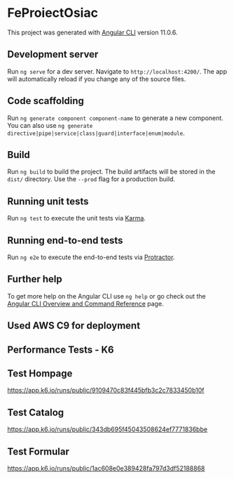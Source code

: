 # FeProiectOsiac

This project was generated with [Angular CLI](https://github.com/angular/angular-cli) version 11.0.6.

## Development server

Run `ng serve` for a dev server. Navigate to `http://localhost:4200/`. The app will automatically reload if you change any of the source files.

## Code scaffolding

Run `ng generate component component-name` to generate a new component. You can also use `ng generate directive|pipe|service|class|guard|interface|enum|module`.

## Build

Run `ng build` to build the project. The build artifacts will be stored in the `dist/` directory. Use the `--prod` flag for a production build.

## Running unit tests

Run `ng test` to execute the unit tests via [Karma](https://karma-runner.github.io).

## Running end-to-end tests

Run `ng e2e` to execute the end-to-end tests via [Protractor](http://www.protractortest.org/).

## Further help

To get more help on the Angular CLI use `ng help` or go check out the [Angular CLI Overview and Command Reference](https://angular.io/cli) page.

## Used AWS C9 for deployment

## Performance Tests - K6

## Test Hompage
https://app.k6.io/runs/public/9109470c83f445bfb3c2c7833450b10f

## Test Catalog
https://app.k6.io/runs/public/343db695f45043508624ef7771836bbe

## Test Formular
https://app.k6.io/runs/public/1ac608e0e389428fa797d3df52188868
